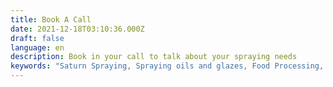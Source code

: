 ```yaml
---
title: Book A Call
date: 2021-12-18T03:10:36.000Z
draft: false
language: en
description: Book in your call to talk about your spraying needs
keywords: "Saturn Spraying, Spraying oils and glazes, Food Processing, Food Production, Book a call, Book free consultation, Precision Spraying"
---
```



<!-- @format -->
<!-- Calendly inline widget begin -->
<!-- Calendly inline widget begin -->
<div class="calendly-inline-widget" data-url="https://calendly.com/saturnspraying/30min" style="min-width:320px;height:930px;"></div>
<script type="text/javascript" src="https://assets.calendly.com/assets/external/widget.js" async></script>
<!-- Calendly inline widget end -->
<!-- Calendly inline widget end -->